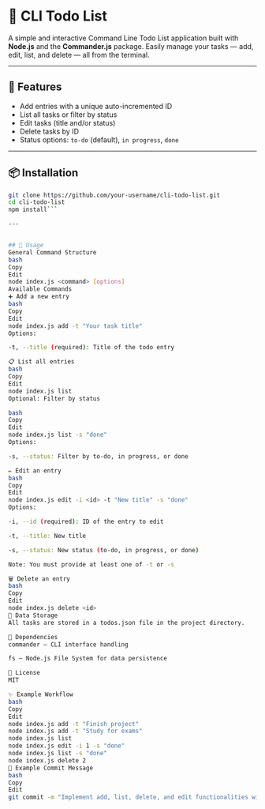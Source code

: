 # 📝 CLI Todo List

A simple and interactive Command Line Todo List application built with **Node.js** and the **Commander.js** package. Easily manage your tasks — add, edit, list, and delete — all from the terminal.

---

## 🚀 Features

- Add entries with a unique auto-incremented ID
- List all tasks or filter by status
- Edit tasks (title and/or status)
- Delete tasks by ID
- Status options: `to-do` (default), `in progress`, `done`

---

## 📦 Installation

```bash
git clone https://github.com/your-username/cli-todo-list.git
cd cli-todo-list
npm install```

---


## 📂 Usage
General Command Structure
bash
Copy
Edit
node index.js <command> [options]
Available Commands
➕ Add a new entry
bash
Copy
Edit
node index.js add -t "Your task title"
Options:

-t, --title (required): Title of the todo entry

📋 List all entries
bash
Copy
Edit
node index.js list
Optional: Filter by status

bash
Copy
Edit
node index.js list -s "done"
Options:

-s, --status: Filter by to-do, in progress, or done

✏️ Edit an entry
bash
Copy
Edit
node index.js edit -i <id> -t "New title" -s "done"
Options:

-i, --id (required): ID of the entry to edit

-t, --title: New title

-s, --status: New status (to-do, in progress, or done)

Note: You must provide at least one of -t or -s

🗑️ Delete an entry
bash
Copy
Edit
node index.js delete <id>
💾 Data Storage
All tasks are stored in a todos.json file in the project directory.

🧩 Dependencies
commander – CLI interface handling

fs – Node.js File System for data persistence

📄 License
MIT

✨ Example Workflow
bash
Copy
Edit
node index.js add -t "Finish project"
node index.js add -t "Study for exams"
node index.js list
node index.js edit -i 1 -s "done"
node index.js list -s "done"
node index.js delete 2
💬 Example Commit Message
bash
Copy
Edit
git commit -m "Implement add, list, delete, and edit functionalities with proper ID indexing"
